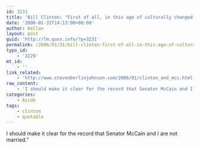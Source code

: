 ```yaml
---
id: 3231
title: 'Bill Clinton: "First of all, in this age of culturally changed circumstances,'
date: '2006-01-31T14:13:00+00:00'
author: Kellan
layout: post
guid: 'http://lm.quxx.info/?p=3231'
permalink: /2006/01/31/bill-clinton-first-of-all-in-this-age-of-culturally-changed-circumstances/
typo_id:
    - '3229'
mt_id:
    - ''
link_related:
    - 'http://www.stevenberlinjohnson.com/2006/01/clinton_and_mcc.html'
raw_content:
    - 'I should make it clear for the record that Senator McCain and I are not married.\"'
categories:
    - Aside
tags:
    - clinton
    - quotable
---
```


I should make it clear for the record that Senator McCain and I are not married.”